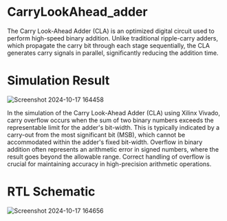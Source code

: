 # CarryLookAhead_adder
The Carry Look-Ahead Adder (CLA) is an optimized digital circuit used to perform high-speed binary addition. Unlike traditional ripple-carry adders, which propagate the carry bit through each stage sequentially, the CLA generates carry signals in parallel, significantly reducing the addition time.


# Simulation Result
![Screenshot 2024-10-17 164458](https://github.com/user-attachments/assets/271f589d-ce91-4d66-9aa3-61845edace08)

In the simulation of the Carry Look-Ahead Adder (CLA) using Xilinx Vivado, carry overflow occurs when the sum of two binary numbers exceeds the representable limit for the adder's bit-width. This is typically indicated by a carry-out from the most significant bit (MSB), which cannot be accommodated within the adder's fixed bit-width. Overflow in binary addition often represents an arithmetic error in signed numbers, where the result goes beyond the allowable range. Correct handling of overflow is crucial for maintaining accuracy in high-precision arithmetic operations.

# RTL Schematic

![Screenshot 2024-10-17 164656](https://github.com/user-attachments/assets/7579b734-d77a-43a0-a64b-80bf9b418e4e)
